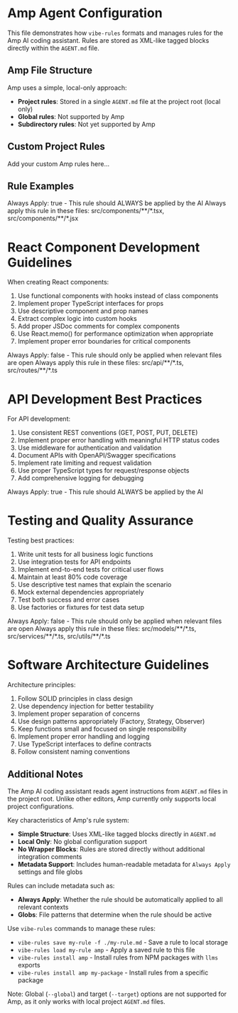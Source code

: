 # Amp Agent Configuration

This file demonstrates how `vibe-rules` formats and manages rules for the Amp AI coding assistant. Rules are stored as XML-like tagged blocks directly within the `AGENT.md` file.

## Amp File Structure

Amp uses a simple, local-only approach:

- **Project rules**: Stored in a single `AGENT.md` file at the project root (local only)
- **Global rules**: Not supported by Amp
- **Subdirectory rules**: Not yet supported by Amp

## Custom Project Rules

Add your custom Amp rules here...

## Rule Examples

<react-component-patterns>
Always Apply: true - This rule should ALWAYS be applied by the AI
Always apply this rule in these files: src/components/**/*.tsx, src/components/**/*.jsx

# React Component Development Guidelines

When creating React components:

1. Use functional components with hooks instead of class components
2. Implement proper TypeScript interfaces for props
3. Use descriptive component and prop names
4. Extract complex logic into custom hooks
5. Add proper JSDoc comments for complex components
6. Use React.memo() for performance optimization when appropriate
7. Implement proper error boundaries for critical components
   </react-component-patterns>

<api-design-patterns>
Always Apply: false - This rule should only be applied when relevant files are open
Always apply this rule in these files: src/api/**/*.ts, src/routes/**/*.ts

# API Development Best Practices

For API development:

1. Use consistent REST conventions (GET, POST, PUT, DELETE)
2. Implement proper error handling with meaningful HTTP status codes
3. Use middleware for authentication and validation
4. Document APIs with OpenAPI/Swagger specifications
5. Implement rate limiting and request validation
6. Use proper TypeScript types for request/response objects
7. Add comprehensive logging for debugging
   </api-design-patterns>

<testing-guidelines>
Always Apply: true - This rule should ALWAYS be applied by the AI

# Testing and Quality Assurance

Testing best practices:

1. Write unit tests for all business logic functions
2. Use integration tests for API endpoints
3. Implement end-to-end tests for critical user flows
4. Maintain at least 80% code coverage
5. Use descriptive test names that explain the scenario
6. Mock external dependencies appropriately
7. Test both success and error cases
8. Use factories or fixtures for test data setup
   </testing-guidelines>

<architecture-patterns>
Always Apply: false - This rule should only be applied when relevant files are open
Always apply this rule in these files: src/models/**/*.ts, src/services/**/*.ts, src/utils/**/*.ts

# Software Architecture Guidelines

Architecture principles:

1. Follow SOLID principles in class design
2. Use dependency injection for better testability
3. Implement proper separation of concerns
4. Use design patterns appropriately (Factory, Strategy, Observer)
5. Keep functions small and focused on single responsibility
6. Implement proper error handling and logging
7. Use TypeScript interfaces to define contracts
8. Follow consistent naming conventions
   </architecture-patterns>

## Additional Notes

The Amp AI coding assistant reads agent instructions from `AGENT.md` files in the project root. Unlike other editors, Amp currently only supports local project configurations.

Key characteristics of Amp's rule system:

- **Simple Structure**: Uses XML-like tagged blocks directly in `AGENT.md`
- **Local Only**: No global configuration support
- **No Wrapper Blocks**: Rules are stored directly without additional integration comments
- **Metadata Support**: Includes human-readable metadata for `Always Apply` settings and file globs

Rules can include metadata such as:

- **Always Apply**: Whether the rule should be automatically applied to all relevant contexts
- **Globs**: File patterns that determine when the rule should be active

Use `vibe-rules` commands to manage these rules:

- `vibe-rules save my-rule -f ./my-rule.md` - Save a rule to local storage
- `vibe-rules load my-rule amp` - Apply a saved rule to this file
- `vibe-rules install amp` - Install rules from NPM packages with `llms` exports
- `vibe-rules install amp my-package` - Install rules from a specific package

Note: Global (`--global`) and target (`--target`) options are not supported for Amp, as it only works with local project `AGENT.md` files.

